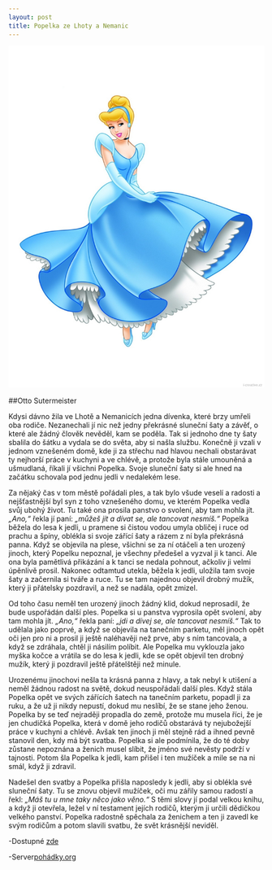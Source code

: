 ```yaml
---
layout: post
title: Popelka ze Lhoty a Nemanic
---
```

![alt obrázek popelky]( https://github.com/450000/450000.github.io/blob/master/images/popelka-cinderella.jpg)


##Otto Sutermeister

Kdysi dávno žila ve Lhotě a Nemanicích jedna dívenka, které brzy umřeli oba rodiče. Nezanechali jí nic než jedny překrásné sluneční šaty
a závěť, o které ale žádný člověk nevěděl, kam se poděla. Tak si jednoho dne ty šaty sbalila do šátku a vydala se do světa, aby si našla
službu. Konečně ji vzali v jednom vznešeném domě, kde ji za střechu nad hlavou nechali obstarávat ty nejhorší práce v kuchyni a ve chlévě,
a protože byla stále umouněná a ušmudlaná, říkali jí všichni Popelka. Svoje sluneční šaty si ale hned na začátku schovala pod jednu jedli
v nedalekém lese.

Za nějaký čas v tom městě pořádali ples, a tak bylo všude veselí a radosti a nejšťastnější byl syn z toho vznešeného domu, ve kterém Popelka
vedla svůj ubohý život. Tu také ona prosila panstvo o svolení, aby tam mohla jít. *„Ano,“* řekla jí paní: *„můžeš jít a dívat se, ale
tancovat nesmíš.“* Popelka běžela do lesa k jedli, u pramene si čistou vodou umyla obličej i ruce od prachu a špíny, oblékla si svoje
zářící šaty a rázem z ní byla překrásná panna. Když se objevila na plese, všichni se za ní otáčeli a ten urozený jinoch, který Popelku
nepoznal, je všechny předešel a vyzval ji k tanci. Ale ona byla pamětlivá přikázání a k tanci se nedala pohnout, ačkoliv ji velmi úpěnlivě
prosil. Nakonec odtamtud utekla, běžela k jedli, uložila tam svoje šaty a začernila si tváře a ruce. Tu se tam najednou objevil drobný 
mužík, který ji přátelsky pozdravil, a než se nadála, opět zmizel.

Od toho času neměl ten urozený jinoch žádný klid, dokud neprosadil, že bude uspořádán další ples. Popelka si u panstva vyprosila opět
svolení, aby tam mohla jít. *„Ano,“* řekla paní: *„jdi a dívej se, ale tancovat nesmíš.“* Tak to udělala jako poprvé, a když se objevila
na tanečním parketu, měl jinoch opět oči jen pro ni a prosil ji ještě naléhavěji než prve, aby s ním tancovala, a když se zdráhala, chtěl
ji násilím políbit. Ale Popelka mu vyklouzla jako myška kočce a vrátila se do lesa k jedli, kde se opět objevil ten drobný mužík, který ji
pozdravil ještě přátelštěji než minule.

Urozenému jinochovi nešla ta krásná panna z hlavy, a tak nebyl k utišení a neměl žádnou radost na světě, dokud neuspořádali další ples.
Když stála Popelka opět ve svých zářících šatech na tanečním parketu, popadl ji za ruku, a že už ji nikdy nepustí, dokud mu neslíbí, 
že se stane jeho ženou. Popelka by se teď nejraději propadla do země, protože mu musela říci, že je jen chudičká Popelka, která v domě 
jeho rodičů obstarává ty nejubožejší práce v kuchyni a chlévě. Avšak ten jinoch ji měl stejně rád a ihned pevně stanovil den, kdy má být
svatba. Popelka si ale podmínila, že do té doby zůstane nepoznána a ženich musel slíbit, že jméno své nevěsty podrží v tajnosti. Potom 
šla Popelka k jedli, kam přišel i ten mužíček a mile se na ni smál, když ji zdravil.

Nadešel den svatby a Popelka přišla naposledy k jedli, aby si oblékla své sluneční šaty. Tu se znovu objevil mužíček, oči mu zářily 
samou radostí a řekl: *„Máš tu u mne taky něco jako věno.“* S těmi slovy jí podal velkou knihu, a když ji otevřela, ležel v ní testament
jejích rodičů, kterým ji určili dědičkou velkého panství. Popelka radostně spěchala za ženichem a ten ji zavedl ke svým rodičům 
a potom slavili svatbu, že svět krásnější neviděl. 

-Dostupné [zde](http://pohadky.org/index.php?co=pohadka&pohadka=634)

-Server[pohádky.org](www.pohadky.org)
